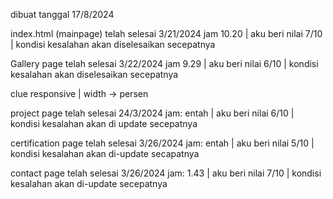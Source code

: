 dibuat tanggal 17/8/2024

index.html (mainpage) telah selesai 3/21/2024 jam 10.20 | aku beri nilai 7/10 | kondisi kesalahan akan diselesaikan secepatnya

Gallery page telah selesai 3/22/2024 jam 9.29 | aku beri nilai 6/10 | kondisi kesalahan akan diselesaikan secepatnya

clue responsive | width -> persen

project page telah selesai 24/3/2024 jam: entah | aku beri nilai 6/10 | kondisi kesalahan akan di update secepatnya

certification page telah selesai 3/26/2024 jam: entah | aku beri nilai 5/10 | kondisi kesalahan akan di-update secapatnya

contact page telah selesai 3/26/2024 jam: 1.43 | aku beri nilai 7/10 | kondisi kesalahan akan di-update secepatnya